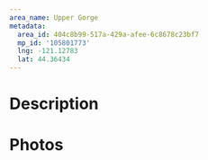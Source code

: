 ```yaml
---
area_name: Upper Gorge
metadata:
  area_id: 404c8b99-517a-429a-afee-6c8678c23bf7
  mp_id: '105801773'
  lng: -121.12783
  lat: 44.36434
---
```

# Description

# Photos

